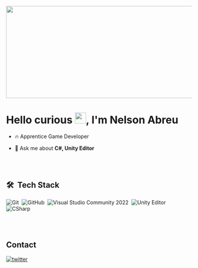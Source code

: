 <img align ="center" height ="250cm" width ="1000cm"
src="https://raw.githubusercontent.com/gist/TCW001/fd4a2710d194a4b5bbbf458c150481b2/raw/5e080b891f14ccf1864e06fce6814b458b84cb1b/githubcard.svg"/>

<h1 align = "left"> Hello curious <img src="https://raw.githubusercontent.com/kaueMarques/kaueMarques/master/hi.gif" height="30px">, I'm Nelson Abreu</h1>

- 🔥 Apprentice Game Developer

- 💬 Ask me about **C#, Unity Editor**

<!--- 👨‍💻 Mais em [url.name](url)!-->

<br><br>

## 🛠 &nbsp;Tech Stack

![Git](https://img.shields.io/badge/-Git-05122A?style=flat&logo=git)&nbsp;
![GitHub](https://img.shields.io/badge/-GitHub-05122A?style=flat&logo=github)&nbsp;
![Visual Studio Community 2022](https://img.shields.io/badge/-Visual%20Studio%20Community-05122A?style=flat&logo=visual-studio-code&logoColor=ad66a9)&nbsp;
![Unity Editor](https://img.shields.io/badge/-Unity%20Editor-05122A?style=flat&logo=unity&logoColor=00000)&nbsp;
![CSharp](https://img.shields.io/badge/-CSharp-05122A?style=flat&logo=csharp&logoColor=81B622)&nbsp;

<br><br>

## Contact

<a href="https://twitter.com/tcw0001" target="_blank">
  <img align="center" src="https://img.shields.io/badge/-TCW-05122A?style=flat&logo=twitter" alt="twitter"/>  
</a>
<!--<a href="https://linkedin.com/in/" target="_blank">
  <img align="center" src="https://img.shields.io/badge/-Nelson%20Abreu-05122A?style=flat&logo=linkedin" alt="linkedin"/>
</a>!-->
<!--<a href="https://instagram.com/" target="_blank">
 <img align="center" src="https://img.shields.io/badge/-Nelson%20Abreu-05122A?style=flat&logo=instagram" alt="instagram"/>
</a>!-->
</p>
